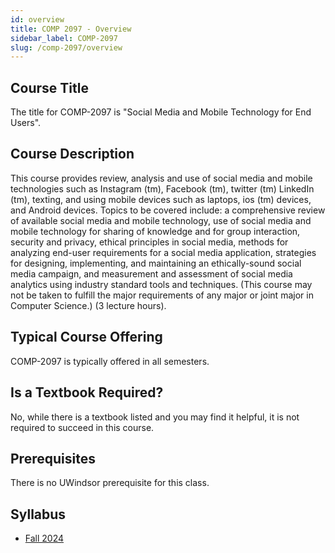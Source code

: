 ```yaml
---
id: overview
title: COMP 2097 - Overview
sidebar_label: COMP-2097
slug: /comp-2097/overview
---
```


## Course Title

The title for COMP-2097 is "Social Media and Mobile Technology for End Users".

## Course Description

This course provides review, analysis and use of social media and mobile technologies such as Instagram (tm), Facebook (tm), twitter (tm) LinkedIn (tm), texting, and using mobile devices such as laptops, ios (tm) devices, and Android devices. Topics to be covered include: a comprehensive review of available social media and mobile technology, use of social media and mobile technology for sharing of knowledge and for group interaction, security and privacy, ethical principles in social media, methods for analyzing end-user requirements for a social media application, strategies for designing, implementing, and maintaining an ethically-sound social media campaign, and measurement and assessment of social media analytics using industry standard tools and techniques. (This course may not be taken to fulfill the major requirements of any major or joint major in Computer Science.) (3 lecture hours).

## Typical Course Offering

COMP-2097 is typically offered in all semesters.

## Is a Textbook Required?

No, while there is a textbook listed and you may find it helpful, it is not required to succeed in this course.

## Prerequisites

There is no UWindsor prerequisite for this class.

## Syllabus

- [Fall 2024](../../resources/syllabus/COMP-2097-91%20F24.pdf)
